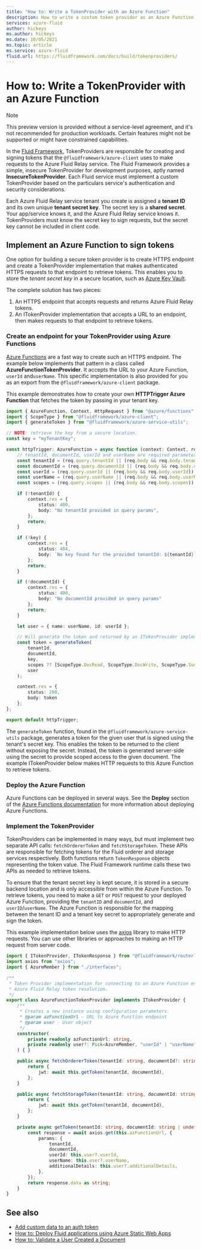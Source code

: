 ```yaml
---
title: "How to: Write a TokenProvider with an Azure Function"
description: How to write a custom token provider as an Azure Function and deploy it.
services: azure-fluid
author: hickeys
ms.author: hickeys
ms.date: 10/05/2021
ms.topic: article
ms.service: azure-fluid
fluid.url: https://fluidframework.com/docs/build/tokenproviders/
---
```


# How to: Write a TokenProvider with an Azure Function

> [!NOTE]
> This preview version is provided without a service-level agreement, and it's not recommended for production workloads. Certain features might not be supported or might have constrained capabilities.

In the [Fluid Framework](https://fluidframework.com/), TokenProviders are responsible for creating and signing tokens that the `@fluidframework/azure-client` uses to make requests to the Azure Fluid Relay service. The Fluid Framework provides a simple, insecure TokenProvider for development purposes, aptly named **InsecureTokenProvider**. Each Fluid service must implement a custom TokenProvider based on the particulars service's authentication and security considerations.

Each Azure Fluid Relay service tenant you create is assigned a **tenant ID** and its own unique **tenant secret key**. The secret key is a **shared secret**. Your app/service knows it, and the Azure Fluid Relay service knows it. TokenProviders must know the secret key to sign requests, but the secret key cannot be included in client code.

## Implement an Azure Function to sign tokens

One option for building a secure token provider is to create HTTPS endpoint and create a TokenProvider implementation that makes authenticated HTTPS requests to that endpoint to retrieve tokens. This enables you to store the *tenant secret key* in a secure location, such as [Azure Key Vault](../../key-vault/general/overview.md).

The complete solution has two pieces:

1. An HTTPS endpoint that accepts requests and returns Azure Fluid Relay tokens.
1. An ITokenProvider implementation that accepts a URL to an endpoint, then makes requests to that endpoint to retrieve tokens.

### Create an endpoint for your TokenProvider using Azure Functions

[Azure Functions](../../azure-functions/functions-overview.md) are a fast way to create such an HTTPS endpoint. The example below implements that pattern in a class called **AzureFunctionTokenProvider**. It accepts the URL to your Azure Function, `userId` and`userName`. This specific implementation is also provided for you as an export from the `@fluidframework/azure-client` package.

This example demonstrates how to create your own **HTTPTrigger Azure Function** that fetches the token by passing in your tenant key.

```typescript
import { AzureFunction, Context, HttpRequest } from "@azure/functions";
import { ScopeType } from "@fluidframework/azure-client";
import { generateToken } from "@fluidframework/azure-service-utils";

// NOTE: retrieve the key from a secure location.
const key = "myTenantKey";

const httpTrigger: AzureFunction = async function (context: Context, req: HttpRequest): Promise<void> {
    // tenantId, documentId, userId and userName are required parameters
    const tenantId = (req.query.tenantId || (req.body && req.body.tenantId)) as string;
    const documentId = (req.query.documentId || (req.body && req.body.documentId)) as string;
    const userId = (req.query.userId || (req.body && req.body.userId)) as string;
    const userName = (req.query.userName || (req.body && req.body.userName)) as string;
    const scopes = (req.query.scopes || (req.body && req.body.scopes)) as ScopeType[];

    if (!tenantId) {
        context.res = {
            status: 400,
            body: "No tenantId provided in query params",
        };
        return;
    }

    if (!key) {
        context.res = {
            status: 404,
            body: `No key found for the provided tenantId: ${tenantId}`,
        };
        return;
    }

    if (!documentId) {
        context.res = {
            status: 400,
            body: "No documentId provided in query params"
        };
        return;
    }

    let user = { name: userName, id: userId };

    // Will generate the token and returned by an ITokenProvider implementation to use with the AzureClient.
    const token = generateToken(
        tenantId,
        documentId,
        key,
        scopes ?? [ScopeType.DocRead, ScopeType.DocWrite, ScopeType.SummaryWrite],
        user
    );

    context.res = {
        status: 200,
        body: token
    };
};

export default httpTrigger;
```

The `generateToken` function, found in the `@fluidframework/azure-service-utils` package, generates a token for the given user that is signed using the tenant's secret key. This enables the token to be returned to the client without exposing the secret. Instead, the token is generated server-side using the secret to provide scoped access to the given document. The example ITokenProvider below makes HTTP requests to this Azure Function to retrieve tokens.

### Deploy the Azure Function

Azure Functions can be deployed in several ways. See the **Deploy** section of the [Azure Functions documentation](../../azure-functions/functions-continuous-deployment.md) for more information about deploying Azure Functions.

### Implement the TokenProvider

TokenProviders can be implemented in many ways, but must implement two separate API calls: `fetchOrdererToken` and `fetchStorageToken`. These APIs are responsible for fetching tokens for the Fluid orderer and storage services respectively. Both functions return `TokenResponse` objects representing the token value. The Fluid Framework runtime calls these two APIs as needed to retrieve tokens.


To ensure that the tenant secret key is kept secure, it is stored in a secure backend location and is only accessible from within the Azure Function. To retrieve tokens, you need to make a `GET` or `POST` request to your deployed Azure Function, providing the `tenantID` and `documentId`, and `userID`/`userName`. The Azure Function is responsible for the mapping between the tenant ID and a tenant key secret to appropriately generate and sign the token.

This example implementation below uses the [axios](https://www.npmjs.com/package/axios) library to make HTTP requests. You can use other libraries or approaches to making an HTTP request from server code.

```typescript
import { ITokenProvider, ITokenResponse } from "@fluidframework/routerlicious-driver";
import axios from "axios";
import { AzureMember } from "./interfaces";

/**
 * Token Provider implementation for connecting to an Azure Function endpoint for
 * Azure Fluid Relay token resolution.
 */
export class AzureFunctionTokenProvider implements ITokenProvider {
    /**
     * Creates a new instance using configuration parameters.
     * @param azFunctionUrl - URL to Azure Function endpoint
     * @param user - User object
     */
    constructor(
        private readonly azFunctionUrl: string,
        private readonly user?: Pick<AzureMember, "userId" | "userName" | "additionalDetails">,
    ) { }

    public async fetchOrdererToken(tenantId: string, documentId?: string): Promise<ITokenResponse> {
        return {
            jwt: await this.getToken(tenantId, documentId),
        };
    }

    public async fetchStorageToken(tenantId: string, documentId: string): Promise<ITokenResponse> {
        return {
            jwt: await this.getToken(tenantId, documentId),
        };
    }

    private async getToken(tenantId: string, documentId: string | undefined): Promise<string> {
        const response = await axios.get(this.azFunctionUrl, {
            params: {
                tenantId,
                documentId,
                userId: this.user?.userId,
                userName: this.user?.userName,
                additionalDetails: this.user?.additionalDetails,
            },
        });
        return response.data as string;
    }
}
```
## See also

- [Add custom data to an auth token](connect-fluid-azure-service.md#adding-custom-data-to-tokens)
- [How to: Deploy Fluid applications using Azure Static Web Apps](deploy-fluid-static-web-apps.md)
- [How to: Validate a User Created a Document](validate-document-creator.md)

